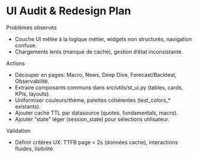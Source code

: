 # UI Audit & Redesign Plan

Problèmes observés
- Couche UI mêlée à la logique métier, widgets non structurés, navigation confuse.
- Chargements lents (manque de cache), gestion d’état inconsistante.

Actions
- Découper en pages: Macro, News, Deep Dive, Forecast/Backtest, Observabilité.
- Extraire composants communs dans src/utils/st_ui.py (tables, cards, KPIs, layouts).
- Uniformiser couleurs/thème, palettes cohérentes (test_colors_* existants).
- Ajouter cache TTL par datasource (quotes, fundamentals, macro).
- Ajouter “state” léger (session_state) pour sélections utilisateur.

Validation
- Définir critères UX: TTFB page < 2s (données cache), interactions fluides, lisibilité.
